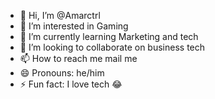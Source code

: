 - 👋 Hi, I’m @Amarctrl
- 👀 I’m interested in Gaming
- 🌱 I’m currently learning Marketing and tech
- 💞️ I’m looking to collaborate on business tech
- 📫 How to reach me mail me 
- 😄 Pronouns: he/him
- ⚡ Fun fact: I love tech 😂

<!---
Amarctrl/Amarctrl is a ✨ special ✨ repository because its `README.md` (this file) appears on your GitHub profile.
You can click the Preview link to take a look at your changes.
--->
